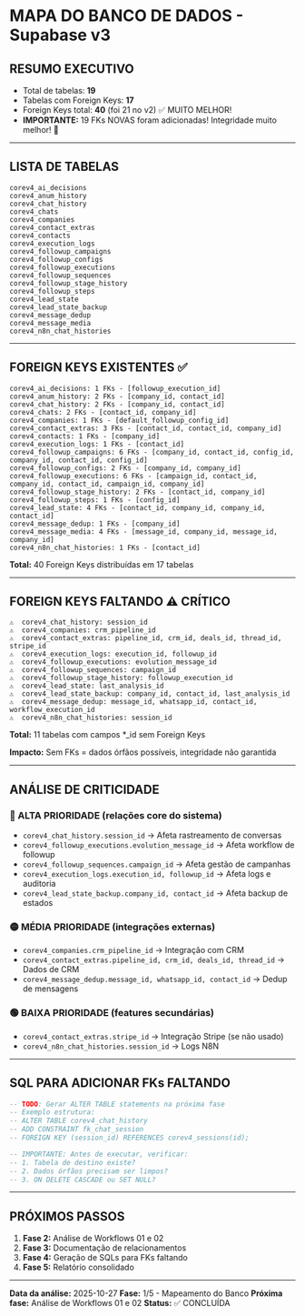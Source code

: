 # MAPA DO BANCO DE DADOS - Supabase v3

## RESUMO EXECUTIVO
- Total de tabelas: **19**
- Tabelas com Foreign Keys: **17**
- Foreign Keys total: **40** (foi 21 no v2) ✅ MUITO MELHOR!
- **IMPORTANTE:** 19 FKs NOVAS foram adicionadas! Integridade muito melhor! 🎉

---

## LISTA DE TABELAS

```
corev4_ai_decisions
corev4_anum_history
corev4_chat_history
corev4_chats
corev4_companies
corev4_contact_extras
corev4_contacts
corev4_execution_logs
corev4_followup_campaigns
corev4_followup_configs
corev4_followup_executions
corev4_followup_sequences
corev4_followup_stage_history
corev4_followup_steps
corev4_lead_state
corev4_lead_state_backup
corev4_message_dedup
corev4_message_media
corev4_n8n_chat_histories
```

---

## FOREIGN KEYS EXISTENTES ✅

```
corev4_ai_decisions: 1 FKs - [followup_execution_id]
corev4_anum_history: 2 FKs - [company_id, contact_id]
corev4_chat_history: 2 FKs - [company_id, contact_id]
corev4_chats: 2 FKs - [contact_id, company_id]
corev4_companies: 1 FKs - [default_followup_config_id]
corev4_contact_extras: 3 FKs - [contact_id, contact_id, company_id]
corev4_contacts: 1 FKs - [company_id]
corev4_execution_logs: 1 FKs - [contact_id]
corev4_followup_campaigns: 6 FKs - [company_id, contact_id, config_id, company_id, contact_id, config_id]
corev4_followup_configs: 2 FKs - [company_id, company_id]
corev4_followup_executions: 6 FKs - [campaign_id, contact_id, company_id, contact_id, campaign_id, company_id]
corev4_followup_stage_history: 2 FKs - [contact_id, company_id]
corev4_followup_steps: 1 FKs - [config_id]
corev4_lead_state: 4 FKs - [contact_id, company_id, company_id, contact_id]
corev4_message_dedup: 1 FKs - [company_id]
corev4_message_media: 4 FKs - [message_id, company_id, message_id, company_id]
corev4_n8n_chat_histories: 1 FKs - [contact_id]
```

**Total:** 40 Foreign Keys distribuídas em 17 tabelas

---

## FOREIGN KEYS FALTANDO ⚠️ CRÍTICO

```
⚠️  corev4_chat_history: session_id
⚠️  corev4_companies: crm_pipeline_id
⚠️  corev4_contact_extras: pipeline_id, crm_id, deals_id, thread_id, stripe_id
⚠️  corev4_execution_logs: execution_id, followup_id
⚠️  corev4_followup_executions: evolution_message_id
⚠️  corev4_followup_sequences: campaign_id
⚠️  corev4_followup_stage_history: followup_execution_id
⚠️  corev4_lead_state: last_analysis_id
⚠️  corev4_lead_state_backup: company_id, contact_id, last_analysis_id
⚠️  corev4_message_dedup: message_id, whatsapp_id, contact_id, workflow_execution_id
⚠️  corev4_n8n_chat_histories: session_id
```

**Total:** 11 tabelas com campos *_id sem Foreign Keys

**Impacto:** Sem FKs = dados órfãos possíveis, integridade não garantida

---

## ANÁLISE DE CRITICIDADE

### 🔴 ALTA PRIORIDADE (relações core do sistema)
- `corev4_chat_history.session_id` → Afeta rastreamento de conversas
- `corev4_followup_executions.evolution_message_id` → Afeta workflow de followup
- `corev4_followup_sequences.campaign_id` → Afeta gestão de campanhas
- `corev4_execution_logs.execution_id, followup_id` → Afeta logs e auditoria
- `corev4_lead_state_backup.company_id, contact_id` → Afeta backup de estados

### 🟡 MÉDIA PRIORIDADE (integrações externas)
- `corev4_companies.crm_pipeline_id` → Integração com CRM
- `corev4_contact_extras.pipeline_id, crm_id, deals_id, thread_id` → Dados de CRM
- `corev4_message_dedup.message_id, whatsapp_id, contact_id` → Dedup de mensagens

### 🟢 BAIXA PRIORIDADE (features secundárias)
- `corev4_contact_extras.stripe_id` → Integração Stripe (se não usado)
- `corev4_n8n_chat_histories.session_id` → Logs N8N

---

## SQL PARA ADICIONAR FKs FALTANDO

```sql
-- TODO: Gerar ALTER TABLE statements na próxima fase
-- Exemplo estrutura:
-- ALTER TABLE corev4_chat_history
-- ADD CONSTRAINT fk_chat_session
-- FOREIGN KEY (session_id) REFERENCES corev4_sessions(id);

-- IMPORTANTE: Antes de executar, verificar:
-- 1. Tabela de destino existe?
-- 2. Dados órfãos precisam ser limpos?
-- 3. ON DELETE CASCADE ou SET NULL?
```

---

## PRÓXIMOS PASSOS

1. **Fase 2:** Análise de Workflows 01 e 02
2. **Fase 3:** Documentação de relacionamentos
3. **Fase 4:** Geração de SQLs para FKs faltando
4. **Fase 5:** Relatório consolidado

---

**Data da análise:** 2025-10-27
**Fase:** 1/5 - Mapeamento do Banco
**Próxima fase:** Análise de Workflows 01 e 02
**Status:** ✅ CONCLUÍDA
